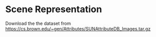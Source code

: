 # Scene Representation
Download the the dataset from https://cs.brown.edu/~gen/Attributes/SUNAttributeDB_Images.tar.gz
